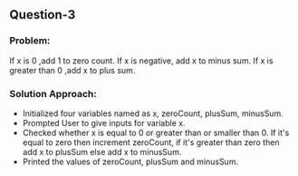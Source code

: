 <h2>Question-3</h2>

<h3>Problem:</h3>
<p>If x is 0 ,add 1 to zero count. If x is negative, add x to minus sum. If x is greater than 0 ,add x to plus sum.</p>

<h3>Solution Approach:</h3>
<ul>
    <li>Initialized four variables named as x, zeroCount, plusSum, minusSum.</li>
    <li>Prompted User to give inputs for variable x.</li>
    <li>Checked whether x is equal to 0 or greater than or smaller than 0. If it's equal to zero then increment zeroCount, if it's greater than zero then add x to plusSum else add x to minusSum.</li>
    <li>Printed the values of zeroCount, plusSum and minusSum.</li>
</ul>
